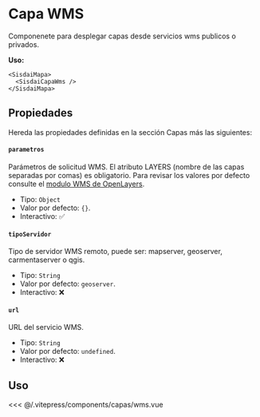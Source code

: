 <script setup>
import CapasWms from "./../.vitepress/components/capas/wms.vue";
</script>

# Capa WMS

Componenete para desplegar capas desde servicios wms publicos o privados.

**Uso:**

```html{2}
<SisdaiMapa>
  <SisdaiCapaWms />
</SisdaiMapa>
```

## Propiedades

Hereda las propiedades definidas en la sección Capas más las siguientes:

#### `parametros`

Parámetros de solicitud WMS. El atributo LAYERS (nombre de las capas separadas por comas) es obligatorio. Para revisar los valores por defecto consulte el [modulo WMS de OpenLayers](https://openlayers.org/en/latest/apidoc/module-ol_source_wms.html).

- Tipo: `Object`
- Valor por defecto: `{}`.
- Interactivo: ✅

#### `tipoServidor`

Tipo de servidor WMS remoto, puede ser: mapserver, geoserver, carmentaserver o qgis.

- Tipo: `String`
- Valor por defecto: `geoserver`.
- Interactivo: ❌

#### `url`

URL del servicio WMS.

- Tipo: `String`
- Valor por defecto: `undefined`.
- Interactivo: ❌

## Uso

<CapasWms />

<<< @/.vitepress/components/capas/wms.vue
